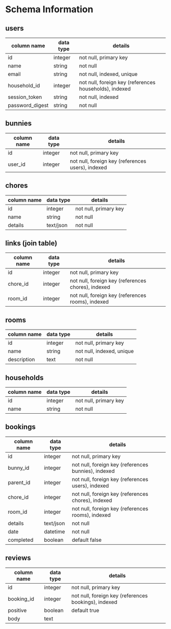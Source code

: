 # Schema Information

## users
column name     | data type | details
----------------|-----------|-----------------------
id              | integer   | not null, primary key
name            | string    | not null
email           | string    | not null, indexed, unique
household_id    | integer   | not null, foreign key (references households), indexed
session_token   | string    | not null, indexed
password_digest | string    | not null

## bunnies
column name | data type | details
------------|-----------|-----------------------
id          | integer   | not null, primary key
user_id     | integer   | not null, foreign key (references users), indexed

## chores
column name | data type | details
------------|-----------|-----------------------
id          | integer   | not null, primary key
name        | string    | not null
details     | text/json | not null

## links (join table)

column name | data type | details
------------|-----------|-----------------------
id          | integer   | not null, primary key
chore_id    | integer   | not null, foreign key (references chores), indexed
room_id     | integer   | not null, foreign key (references rooms), indexed

## rooms
column name | data type | details
------------|-----------|-----------------------
id          | integer   | not null, primary key
name        | string    | not null, indexed, unique
description | text      | not null

## households
column name | data type | details
------------|-----------|-----------------------
id          | integer   | not null, primary key
name        | string    | not null

## bookings
column name | data type | details
------------|-----------|-----------------------
id          | integer   | not null, primary key
bunny_id    | integer   | not null, foreign key (references bunnies), indexed
parent_id   | integer   | not null, foreign key (references users), indexed
chore_id    | integer   | not null, foreign key (references chores), indexed
room_id     | integer   | not null, foreign key (references rooms), indexed
details     | text/json | not null
date        | datetime  | not null
completed   | boolean   | default false

## reviews
column name | data type | details
------------|-----------|-----------------------
id          | integer   | not null, primary key
booking_id  | integer   | not null, foreign key (references bookings), indexed
positive    | boolean   | default true
body        | text      |
